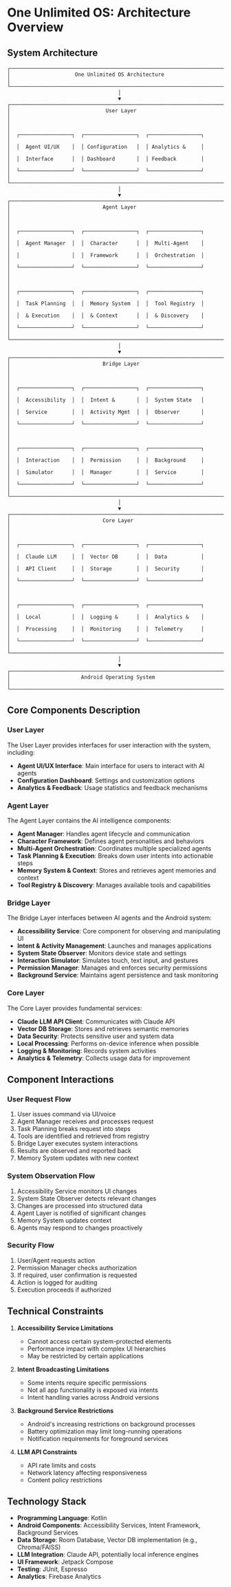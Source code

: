 # One Unlimited OS: Architecture Overview

## System Architecture

```
┌───────────────────────────────────────────────────────────────────────┐
│                     One Unlimited OS Architecture                      │
└───────────────────────────────────────────────────────────────────────┘
                                    │
                                    ▼
┌───────────────────────────────────────────────────────────────────────┐
│                               User Layer                               │
│                                                                       │
│  ┌─────────────────┐  ┌─────────────────┐  ┌─────────────────┐        │
│  │  Agent UI/UX    │  │ Configuration   │  │ Analytics &     │        │
│  │  Interface      │  │ Dashboard       │  │ Feedback        │        │
│  └─────────────────┘  └─────────────────┘  └─────────────────┘        │
└───────────────────────────────────────────────────────────────────────┘
                                    │
                                    ▼
┌───────────────────────────────────────────────────────────────────────┐
│                              Agent Layer                               │
│                                                                       │
│  ┌─────────────────┐  ┌─────────────────┐  ┌─────────────────┐        │
│  │  Agent Manager  │  │  Character      │  │  Multi-Agent    │        │
│  │                 │  │  Framework      │  │  Orchestration  │        │
│  └─────────────────┘  └─────────────────┘  └─────────────────┘        │
│                                                                       │
│  ┌─────────────────┐  ┌─────────────────┐  ┌─────────────────┐        │
│  │  Task Planning  │  │  Memory System  │  │  Tool Registry  │        │
│  │  & Execution    │  │  & Context      │  │  & Discovery    │        │
│  └─────────────────┘  └─────────────────┘  └─────────────────┘        │
└───────────────────────────────────────────────────────────────────────┘
                                    │
                                    ▼
┌───────────────────────────────────────────────────────────────────────┐
│                              Bridge Layer                              │
│                                                                       │
│  ┌─────────────────┐  ┌─────────────────┐  ┌─────────────────┐        │
│  │  Accessibility  │  │  Intent &       │  │  System State   │        │
│  │  Service        │  │  Activity Mgmt  │  │  Observer       │        │
│  └─────────────────┘  └─────────────────┘  └─────────────────┘        │
│                                                                       │
│  ┌─────────────────┐  ┌─────────────────┐  ┌─────────────────┐        │
│  │  Interaction    │  │  Permission     │  │  Background     │        │
│  │  Simulator      │  │  Manager        │  │  Service        │        │
│  └─────────────────┘  └─────────────────┘  └─────────────────┘        │
└───────────────────────────────────────────────────────────────────────┘
                                    │
                                    ▼
┌───────────────────────────────────────────────────────────────────────┐
│                              Core Layer                                │
│                                                                       │
│  ┌─────────────────┐  ┌─────────────────┐  ┌─────────────────┐        │
│  │  Claude LLM     │  │  Vector DB      │  │  Data           │        │
│  │  API Client     │  │  Storage        │  │  Security       │        │
│  └─────────────────┘  └─────────────────┘  └─────────────────┘        │
│                                                                       │
│  ┌─────────────────┐  ┌─────────────────┐  ┌─────────────────┐        │
│  │  Local          │  │  Logging &      │  │  Analytics &    │        │
│  │  Processing     │  │  Monitoring     │  │  Telemetry      │        │
│  └─────────────────┘  └─────────────────┘  └─────────────────┘        │
└───────────────────────────────────────────────────────────────────────┘
                                    │
                                    ▼
┌───────────────────────────────────────────────────────────────────────┐
│                       Android Operating System                         │
└───────────────────────────────────────────────────────────────────────┘
```

## Core Components Description

### User Layer
The User Layer provides interfaces for user interaction with the system, including:
- **Agent UI/UX Interface**: Main interface for users to interact with AI agents
- **Configuration Dashboard**: Settings and customization options
- **Analytics & Feedback**: Usage statistics and feedback mechanisms

### Agent Layer
The Agent Layer contains the AI intelligence components:
- **Agent Manager**: Handles agent lifecycle and communication
- **Character Framework**: Defines agent personalities and behaviors
- **Multi-Agent Orchestration**: Coordinates multiple specialized agents
- **Task Planning & Execution**: Breaks down user intents into actionable steps
- **Memory System & Context**: Stores and retrieves agent memories and context
- **Tool Registry & Discovery**: Manages available tools and capabilities

### Bridge Layer
The Bridge Layer interfaces between AI agents and the Android system:
- **Accessibility Service**: Core component for observing and manipulating UI
- **Intent & Activity Management**: Launches and manages applications
- **System State Observer**: Monitors device state and settings
- **Interaction Simulator**: Simulates touch, text input, and gestures
- **Permission Manager**: Manages and enforces security permissions
- **Background Service**: Maintains agent persistence and task monitoring

### Core Layer
The Core Layer provides fundamental services:
- **Claude LLM API Client**: Communicates with Claude API
- **Vector DB Storage**: Stores and retrieves semantic memories
- **Data Security**: Protects sensitive user and system data
- **Local Processing**: Performs on-device inference when possible
- **Logging & Monitoring**: Records system activities
- **Analytics & Telemetry**: Collects usage data for improvement

## Component Interactions

### User Request Flow
1. User issues command via UI/voice
2. Agent Manager receives and processes request
3. Task Planning breaks request into steps
4. Tools are identified and retrieved from registry
5. Bridge Layer executes system interactions
6. Results are observed and reported back
7. Memory System updates with new context

### System Observation Flow
1. Accessibility Service monitors UI changes
2. System State Observer detects relevant changes
3. Changes are processed into structured data
4. Agent Layer is notified of significant changes
5. Memory System updates context
6. Agents may respond to changes proactively

### Security Flow
1. User/Agent requests action
2. Permission Manager checks authorization
3. If required, user confirmation is requested
4. Action is logged for auditing
5. Execution proceeds if authorized

## Technical Constraints

1. **Accessibility Service Limitations**
   - Cannot access certain system-protected elements
   - Performance impact with complex UI hierarchies
   - May be restricted by certain applications

2. **Intent Broadcasting Limitations**
   - Some intents require specific permissions
   - Not all app functionality is exposed via intents
   - Intent handling varies across Android versions

3. **Background Service Restrictions**
   - Android's increasing restrictions on background processes
   - Battery optimization may limit long-running operations
   - Notification requirements for foreground services

4. **LLM API Constraints**
   - API rate limits and costs
   - Network latency affecting responsiveness
   - Content policy restrictions
   
## Technology Stack

- **Programming Language**: Kotlin
- **Android Components**: Accessibility Services, Intent Framework, Background Services
- **Data Storage**: Room Database, Vector DB implementation (e.g., Chroma/FAISS)
- **LLM Integration**: Claude API, potentially local inference engines
- **UI Framework**: Jetpack Compose
- **Testing**: JUnit, Espresso
- **Analytics**: Firebase Analytics
